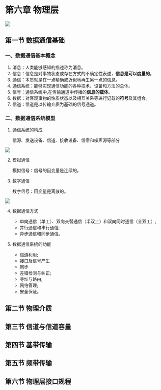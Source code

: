 # 第六章 物理层

![](F:\自考\计算机网络原理\img\2020-06-08_142218.jpg)

## 第一节 数据通信基础

###  一、数据通信基本概念

1. 消息：人类能够感知的描述称为消息。
2. 信息：信息是对事物状态或存在方式的不确定性表述，**信息是可以度量的**。
3. 通信：本质就是在一点精确或近似地再生另一点的信息。
4. 通信系统：能够实现通信功能的各种技术、设备和方法的总体。
5. 信号：通信系统中,在传输通道中传播的**信息的载体**。
6. 数据：对客观事物的性质状态以及相互关系等进行记载的**符号**及其组合。
7. 信道：信道是以传输介质为基础的信号通道。

###  二、数据通信系统模型

1. 通信系统的构成

   信源、发送设备、信道、接收设备、信宿和噪声源等部分

![](F:\自考\计算机网络原理\img\2020-06-08_142925.jpg)

2. 模拟通信

   模拟信号：信号的因变量是连续的。

3. 数字通信

   数字信号：因变量是离散的。

![](F:\自考\计算机网络原理\img\2020-06-08_143217.jpg)

4. 数据通信方式
   - 单向通信（单工）、双向交替通信（半双工）和双向同时通信（全双工）;
   - 并行通信和串行通信;
   - 异步通信和同步通信。

5. 数据通信系统的功能
   - 信道利用;
   - 接口及信号产生
   - 同步
   - 差错检测与纠正;
   - 寻址与路由;
   - 网络管理;
   - 安全保证。

## 第二节 物理介质

## 第三节 信道与信道容量

## 第四节 基带传输

## 第五节 频带传输

## 第六节 物理层接口规程

